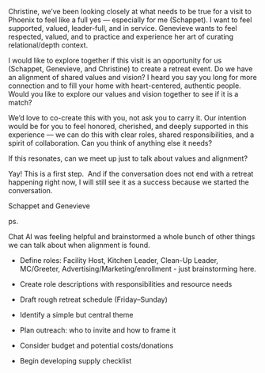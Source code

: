 

Christine, we’ve been looking closely at what needs to be true for a visit to Phoenix to feel like a full yes — especially for me (Schappet). I want to feel supported, valued, leader-full, and in service. Genevieve wants to feel respected, valued, and to practice and experience her art of curating relational/depth context.

I would like to explore together if this visit is an opportunity for us (Schappet, Genevieve, and Christine) to create a retreat event. Do we have an alignment of shared values and vision? I heard you say you long for more connection and to fill your home with heart-centered, authentic people. Would you like to explore our values and vision together to see if it is a match?

We’d love to co-create this with you, not ask you to carry it. Our intention would be for you to feel honored, cherished, and deeply supported in this experience — we can do this with clear roles, shared responsibilities, and a spirit of collaboration. Can you think of anything else it needs?

If this resonates, can we meet up just to talk about values and alignment? 

Yay! This is a first step.  And if the conversation does not end with a retreat happening right now, I will still see it as a success because we started the conversation.

Schappet and Genevieve

ps.

Chat AI was feeling helpful and brainstormed a whole bunch of other things we can talk about when alignment is found. 

- Define roles: Facility Host, Kitchen Leader, Clean-Up Leader, MC/Greeter, Advertising/Marketing/enrollment - just brainstorming here.
    
- Create role descriptions with responsibilities and resource needs
    
- Draft rough retreat schedule (Friday–Sunday)
    
- Identify a simple but central theme
    
- Plan outreach: who to invite and how to frame it
    
- Consider budget and potential costs/donations
    
- Begin developing supply checklist
